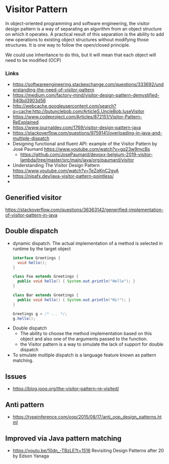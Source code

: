 # Visitor Pattern

In object-oriented programming and software engineering, the visitor design pattern is a way of separating an algorithm from an object structure on which it operates. A practical result of this separation is the ability to add new operations to existing object structures without modifying those structures. It is one way to follow the open/closed principle.

We could use inheritance to do this, but it will mean that each object will need to be modified (OCP)

### Links

- https://softwareengineering.stackexchange.com/questions/333692/understanding-the-need-of-visitor-pattern
- https://medium.com/factory-mind/visitor-design-pattern-demystified-940bd3903d56
- http://webcache.googleusercontent.com/search?q=cache:http://butunclebob.com/ArticleS.UncleBob.IuseVisitor
- https://www.codeproject.com/Articles/872151/Visitor-Pattern-ReExplained
- https://www.journaldev.com/1769/visitor-design-pattern-java
- https://stackoverflow.com/questions/9759141/overloading-in-java-and-multiple-dispatch
- Designing functional and fluent API: example of the Visitor Pattern by José Paumard https://www.youtube.com/watch?v=gq23w9nycBs
  - https://github.com/JosePaumard/devoxx-belgium-2019-visitor-lambda/tree/master/src/main/java/org/paumard/visitor
- Understanding The Visitor Design Pattern https://www.youtube.com/watch?v=TeZqKnC2gvA
- https://nipafx.dev/java-visitor-pattern-pointless/
- 

## Generified visitor

https://stackoverflow.com/questions/36363142/generified-implementation-of-visitor-pattern-in-java

## Double dispatch

- dynamic dispatch. The actual implementation of a method is selected in runtime by the target object
    ```java
    interface Greetings {
      void hello();
    }

    class Foo extends Greetings {
      public void hello() { System.out.println("Hello"); }
    }

    class Bar extends Greetings {
      public void hello() { System.out.println("Hi!"); }
    }

    Greetings g = /* ... */;
    g.hello();
    ```
- Double dispatch
  -  The ability to choose the method implementation based on this object and also one of the arguments passed to the function.
  - the Visitor pattern is a way to simulate the lack of support for double dispatch
- To simulate multiple dispatch is a language feature known as pattern matching.

## Issues 

- https://blog.jooq.org/the-visitor-pattern-re-visited/

## Anti pattern

- https://typeinference.com/oop/2015/08/17/anti_oop_design_patterns.html

## Improved via Java pattern matching 

- https://youtu.be/10dn_-TBzLE?t=1516 Revisiting Design Patterns after 20 by Edson Yanaga
